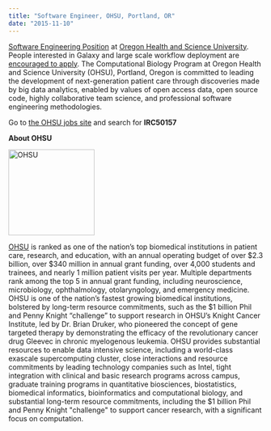 ```yaml
---
title: "Software Engineer, OHSU, Portland, OR"
date: "2015-11-10"
---
```

[Software Engineering Position](http://bit.ly/1No20rs) at [Oregon Health and Science University](http://ohsu.edu). People interested in Galaxy and large scale workflow deployment are [encouraged to apply](http://bit.ly/1No20rs). The Computational Biology Program at Oregon Health and Science University (OHSU), Portland, Oregon is committed to leading the development of next-generation patient care through discoveries made by big data analytics, enabled by values of open access data, open source code, highly collaborative team science, and professional software engineering methodologies. 

Go to [the OHSU jobs site](https://goo.gl/M9F3O3) and search for **IRC50157**

**About OHSU**

<div class='right'><a href='http://ohsu.edu'><img src="/images/logos/OHSU_Logo_300.png" alt="OHSU" width="170" /></a></div>

[OHSU](http://ohsu.edu) is ranked as one of the nation’s top biomedical institutions in patient care, research, and education, with an annual operating budget of over $2.3 billion, over $340 million in annual grant funding, over 4,000 students and trainees, and nearly 1 million patient visits per year. Multiple departments rank among the top 5 in annual grant funding, including neuroscience, microbiology, ophthalmology, otolaryngology, and emergency medicine. OHSU is one of the nation’s fastest growing biomedical institutions, bolstered by long-term resource commitments, such as the $1 billion Phil and Penny Knight “challenge” to support research in OHSU’s Knight Cancer Institute, led by Dr. Brian Druker, who pioneered the concept of gene targeted therapy by demonstrating the efficacy of the revolutionary cancer drug Gleevec in chronic myelogenous leukemia. OHSU provides substantial resources to enable data intensive science, including a world-class exascale supercomputing cluster, close interactions and resource commitments by leading technology companies such as Intel, tight integration with clinical and basic research programs across campus, graduate training programs in quantitative biosciences, biostatistics, biomedical informatics, bioinformatics and computational biology, and substantial long-term resource commitments, including the $1 billion Phil and Penny Knight "challenge" to support cancer research, with a significant focus on computation.
